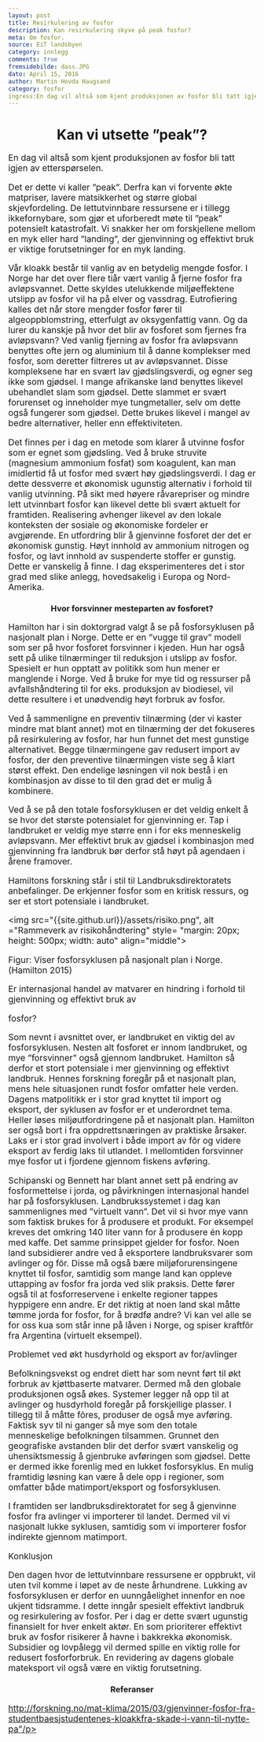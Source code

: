 ```yaml
---
layout: post
title: Resirkulering av fosfor
description: Kan resirkulering skyve på peak fosfor?
meta: Om fosfor.
source: EiT landsbyen
category: innlegg
comments: true
fremsidebilde: dass.JPG
dato: April 15, 2016
author: Martin Hovda Haugsand
category: fosfor
ingress:En dag vil altså som kjent produksjonen av fosfor bli tatt igjen av etterspørselen.Det er dette vi kaller ”peak”. Derfra kan vi forvente økte matpriser, lavere matsikkerhet og større global skjevfordeling. De lettutvinnbare ressursene er i tillegg ikkefornybare, som gjør et uforberedt møte til ”peak” potensielt katastrofalt. Vi snakker her om forskjellene mellom en myk eller hard ”landing”, der gjenvinning og effektivt bruk er viktige forutsetninger for en myk landing.
---
```


<style type="text/css">
	h1 {text-align: center;}
	h3 {text-align: center;}
	h5 {text-align: center;}
	h6 {text-align: center;}
	p {font-size: 125%}
</style>

<h1>Kan vi utsette ”peak”? </h1>

En dag vil altså som kjent produksjonen av fosfor bli tatt igjen av etterspørselen.

Det er dette vi kaller ”peak”. Derfra kan vi forvente økte matpriser, lavere matsikkerhet og større global skjevfordeling. De lettutvinnbare ressursene er i tillegg ikkefornybare, som gjør et uforberedt møte til ”peak” potensielt katastrofalt. Vi snakker her om forskjellene mellom en myk eller hard ”landing”, der gjenvinning og effektivt bruk er viktige forutsetninger for en myk landing.

Vår kloakk består til vanlig av en betydelig mengde fosfor. I Norge har det over flere tiår vært vanlig å fjerne fosfor fra avløpsvannet. Dette skyldes utelukkende miljøeffektene utslipp av fosfor vil ha på elver og vassdrag. Eutrofiering kalles det når store mengder fosfor fører til algeoppblomstring, etterfulgt av oksygenfattig vann. Og da lurer du kanskje på hvor det blir av fosforet som fjernes fra avløpsvann? Ved vanlig fjerning av fosfor fra avløpsvann benyttes ofte jern og aluminium til å danne komplekser med fosfor, som deretter filtreres ut av avløpsvannet. Disse kompleksene har en svært lav gjødslingsverdi, og egner seg ikke som gjødsel. I mange afrikanske land benyttes likevel ubehandlet slam som gjødsel. Dette slammet er svært forurenset og inneholder mye tungmetaller, selv om dette også fungerer som gjødsel. Dette brukes likevel i mangel av bedre alternativer, heller enn effektiviteten.

Det finnes per i dag en metode som klarer å utvinne fosfor som er egnet som gjødsling. Ved å bruke struvite (magnesium ammonium fosfat) som koagulent, kan man imidlertid få ut fosfor med svært høy gjødslingsverdi. I dag er dette dessverre et økonomisk ugunstig alternativ i forhold til vanlig utvinning. På sikt med høyere råvarepriser og mindre lett utvinnbart fosfor kan likevel dette bli svært aktuelt for framtiden. Realisering avhenger likevel av den lokale konteksten der sosiale og økonomiske fordeler er avgjørende. En utfordring blir å gjenvinne fosforet der det er økonomisk gunstig. Høyt innhold av ammonium nitrogen og fosfor, og lavt innhold av suspenderte stoffer er gunstig. Dette er vanskelig å finne. I dag eksperimenteres det i stor grad med slike anlegg, hovedsakelig i Europa og Nord-Amerika.

<h3>Hvor forsvinner mesteparten av fosforet?</h3>

Hamilton har i sin doktorgrad valgt å se på fosforsyklusen på nasjonalt plan i Norge. Dette er en ”vugge til grav” modell som ser på hvor fosforet forsvinner i kjeden. Hun har også sett på ulike tilnærminger til reduksjon i utslipp av fosfor. Spesielt er hun opptatt av politikk som hun mener er manglende i Norge. Ved å bruke for mye tid og ressurser på avfallshåndtering til for eks. produksjon av biodiesel, vil dette resultere i et unødvendig høyt forbruk av fosfor.

Ved å sammenligne en preventiv tilnærming (der vi kaster mindre mat blant annet) mot en tilnærming der det fokuseres på resirkulering av fosfor, har hun funnet det mest gunstige alternativet. Begge tilnærmingene gav redusert import av fosfor, der den preventive tilnærmingen viste seg å klart størst effekt. Den endelige løsningen vil nok bestå i en kombinasjon av disse to til den grad det er mulig å kombinere.

Ved å se på den totale fosforsyklusen er det veldig enkelt å se hvor det største potensialet for gjenvinning er. Tap i landbruket er veldig mye større enn i for eks menneskelig avløpsvann. Mer effektivt bruk av gjødsel i kombinasjon med gjenvinning fra landbruk bør derfor stå høyt på agendaen i årene framover.

Hamiltons forskning står i stil til Landbruksdirektoratets anbefalinger. De erkjenner fosfor som en kritisk ressurs, og ser et stort potensiale i landbruket.

<img src="{{site.github.url}}/assets/risiko.png", alt ="Rammeverk av risikohåndtering" style= "margin: 20px; height: 500px; width: auto" align="middle">


Figur: Viser fosforsyklusen på nasjonalt plan i Norge.(Hamilton 2015)

Er internasjonal handel av matvarer en hindring i forhold til gjenvinning og effektivt bruk av

fosfor?

Som nevnt i avsnittet over, er landbruket en viktig del av fosforsyklusen. Nesten alt fosforet er innom landbruket, og mye ”forsvinner” også gjennom landbruket. Hamilton så derfor et stort potensiale i mer gjenvinning og effektivt landbruk. Hennes forskning foregår på et nasjonalt plan, mens hele situasjonen rundt fosfor omfatter hele verden. Dagens matpolitikk er i stor grad knyttet til import og eksport, der syklusen av fosfor er et underordnet tema. Heller løses miljøutfordringene på et nasjonalt plan. Hamilton ser også bort i fra oppdrettsnæringen av praktiske årsaker. Laks er i stor grad involvert i både import av fôr og videre eksport av ferdig laks til utlandet. I mellomtiden forsvinner mye fosfor ut i fjordene gjennom fiskens avføring.

Schipanski og Bennett har blant annet sett på endring av fosformettelse i jorda, og påvirkningen internasjonal handel har på fosforsyklusen. Landbrukssystemet i dag kan sammenlignes med ”virtuelt vann”. Det vil si hvor mye vann som faktisk brukes for å produsere et produkt. For eksempel kreves det omkring 140 liter vann for å produsere én kopp med kaffe. Det samme prinsippet gjelder for fosfor. Noen land subsidierer andre ved å eksportere landbruksvarer som avlinger og fôr. Disse må også bære miljøforurensingene knyttet til fosfor, samtidig som mange land kan oppleve uttapping av fosfor fra jorda ved slik praksis. Dette fører også til at fosforreservene i enkelte regioner tappes hyppigere enn andre. Er det riktig at noen land skal måtte tømme jorda for fosfor, for å brødfø andre? Vi kan vel alle se for oss kua som står inne på låven i Norge, og spiser kraftfôr fra Argentina (virtuelt eksempel).

Problemet ved økt husdyrhold og eksport av for/avlinger

Befolkningsvekst og endret diett har som nevnt ført til økt forbruk av kjøttbaserte matvarer. Dermed må den globale produksjonen også økes. Systemer legger nå opp til at avlinger og husdyrhold foregår på forskjellige plasser. I tillegg til å måtte fôres, produser de også mye avføring. Faktisk syv til ni ganger så mye som den totale menneskelige befolkningen tilsammen. Grunnet den geografiske avstanden blir det derfor svært vanskelig og uhensiktsmessig å gjenbruke avføringen som gjødsel. Dette er dermed ikke forenlig med en lukket fosforsyklus. En mulig framtidig løsning kan være å dele opp i regioner, som omfatter både matimport/eksport og fosforsyklusen.

I framtiden ser landbruksdirektoratet for seg å gjenvinne fosfor fra avlinger vi importerer til landet. Dermed vil vi nasjonalt lukke syklusen, samtidig som vi importerer fosfor indirekte gjennom matimport.

Konklusjon

Den dagen hvor de lettutvinnbare ressursene er oppbrukt, vil uten tvil komme i løpet av de neste århundrene. Lukking av fosforsyklusen er derfor en uunngåelighet innenfor en noe ukjent tidsramme. I dette inngår spesielt effektivt landbruk og resirkulering av fosfor. Per i dag er dette svært ugunstig finansielt for hver enkelt aktør. En som prioriterer effektivt bruk av fosfor risikerer å havne i bakkrekka økonomisk. Subsidier og lovpålegg vil dermed spille en viktig rolle for redusert fosforforbruk. En revidering av dagens globale mateksport vil også være en viktig forutsetning.

<h3>Referanser</h3>
<a href="http://forskning.no/mat-klima/2015/03/gjenvinner-fosfor-fra-studentbaesjstudentenes-kloakkfra-skade-i-vann-til-nytte-pa"><p>http://forskning.no/mat-klima/2015/03/gjenvinner-fosfor-fra-studentbaesjstudentenes-kloakkfra-skade-i-vann-til-nytte-pa"/p></a>
